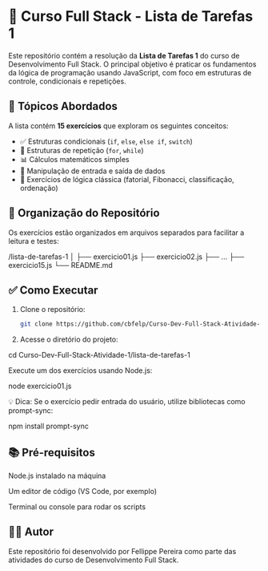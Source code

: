 # 📘 Curso Full Stack - Lista de Tarefas 1

Este repositório contém a resolução da **Lista de Tarefas 1** do curso de Desenvolvimento Full Stack. O principal objetivo é praticar os fundamentos da lógica de programação usando JavaScript, com foco em estruturas de controle, condicionais e repetições.

## 🧠 Tópicos Abordados

A lista contém **15 exercícios** que exploram os seguintes conceitos:

- ✅ Estruturas condicionais (`if`, `else`, `else if`, `switch`)
- 🔁 Estruturas de repetição (`for`, `while`)
- 📊 Cálculos matemáticos simples
- 🔢 Manipulação de entrada e saída de dados
- 🧮 Exercícios de lógica clássica (fatorial, Fibonacci, classificação, ordenação)

## 📁 Organização do Repositório

Os exercícios estão organizados em arquivos separados para facilitar a leitura e testes:

/lista-de-tarefas-1
│
├── exercicio01.js
├── exercicio02.js
├── ...
├── exercicio15.js
└── README.md


## ✅ Como Executar

1. Clone o repositório:
   ```bash
   git clone https://github.com/cbfelp/Curso-Dev-Full-Stack-Atividade-1.git
2. Acesse o diretório do projeto:

cd Curso-Dev-Full-Stack-Atividade-1/lista-de-tarefas-1

Execute um dos exercícios usando Node.js:

node exercicio01.js

💡 Dica: Se o exercício pedir entrada do usuário, utilize bibliotecas como prompt-sync:

npm install prompt-sync


## 📚 Pré-requisitos
Node.js instalado na máquina

Um editor de código (VS Code, por exemplo)

Terminal ou console para rodar os scripts

## 🧑‍💻 Autor
Este repositório foi desenvolvido por Fellippe Pereira como parte das atividades do curso de Desenvolvimento Full Stack.
